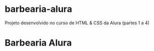 # barbearia-alura
Projeto desenvolvido no curso de HTML &amp; CSS da Alura (partes 1 a 4)
# Barbearia Alura
